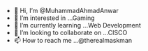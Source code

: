 - 👋 Hi, I’m @MuhammadAhmadAnwar
- 👀 I’m interested in ...Gaming
- 🌱 I’m currently learning ...Web Development
- 💞️ I’m looking to collaborate on ...CISCO
- 📫 How to reach me ...@therealmaskman

<!---
QariMinati/QariMinati is a ✨ special ✨ repository because its `README.md` (this file) appears on your GitHub profile.
You can click the Preview link to take a look at your changes.
--->
